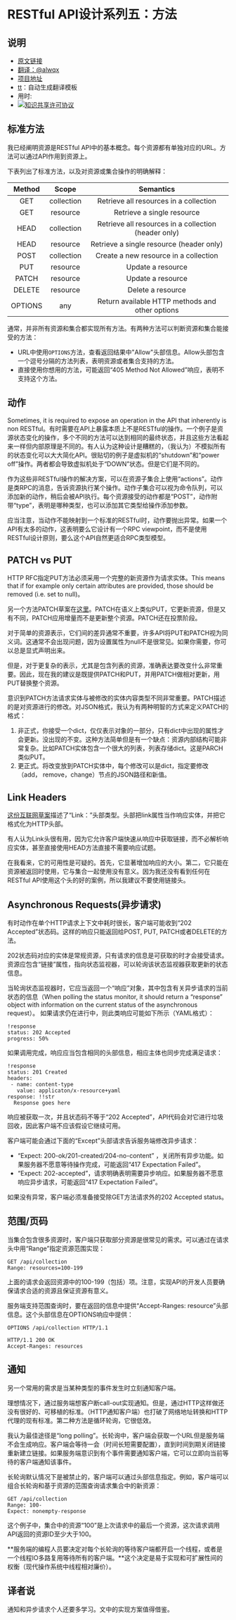 # RESTful API设计系列五：方法

## 说明
- [原文链接](http://restful-api-design.readthedocs.io/en/latest/methods.html)
- [翻译：@alwqx](https://github.com/alwqx)
- [项目地址](https://github.com/alwqx/translate)
- [tt](https://github.com/alwqx/tt)：自动生成翻译模板
- 用时:
- <a rel="license" href="http://creativecommons.org/licenses/by-nc/4.0/"><img alt="知识共享许可协议" style="border-width:0" src="https://i.creativecommons.org/l/by-nc/4.0/80x15.png" /></a>

## 标准方法
我已经阐明资源是RESTful API中的基本概念。每个资源都有单独对应的URL。方法可以通过API作用到资源上。

下表列出了标准方法，以及对资源或集合操作的明确解释：

| Method | Scope | Semantics |
|:------:|:------:|:------:|
|GET|collection| Retrieve all resources in a collection |
|GET|resource|Retrieve a single resource|
|HEAD|collection|Retrieve all resources in a collection (header only)|
|HEAD|resource|	Retrieve a single resource (header only)|
|POST|collection|Create a new resource in a collection|
|PUT|resource|Update a resource|
|PATCH|resource|Update a resource|
|DELETE|resource|Delete a resource|
|OPTIONS|any|Return available HTTP methods and other options|

通常，并非所有资源和集合都实现所有方法。有两种方法可以判断资源和集合能接受的方法：
- URL中使用`OPTIONS`方法，查看返回结果中"Allow"头部信息。Allow头部包含一个逗号分隔的方法列表，表明资源或者集合支持的方法。
- 直接使用你想用的方法，可能返回“405 Method Not Allowed”响应，表明不支持这个方法。

## 动作
Sometimes, it is required to expose an operation in the API that inherently is non RESTful。有时需要在API上暴露本质上不是RESTful的操作。一个例子是资源状态变化的操作，多个不同的方法可以达到相同的最终状态，并且这些方法看起来一样但内部原理是不同的。有人认为这种设计是糟糕的，（我认为）不模拟所有的状态变化可以大大简化API。很贴切的例子是虚拟机的“shutdown”和“power off”操作。两者都会导致虚拟机处于“DOWN”状态。但是它们是不同的。

作为这些非RESTful操作的解决方案，可以在资源子集合上使用“actions”。动作是类RPC的消息，告诉资源执行某个操作。动作子集合可以视为命令队列，可以添加新的动作，稍后会被API执行。每个资源接受的动作都是“POST”，动作附带“type”，表明是哪种类型，也可以添加其它类型给操作添加参数。

应当注意，当动作不能映射到一个标准的RESTful时，动作要抛出异常。如果一个API有太多的动作，这表明要么它设计有一个RPC viewpoint，而不是使用RESTful设计原则，要么这个API自然更适合RPC类型模型。

## PATCH vs PUT
HTTP RFC指定PUT方法必须采用一个完整的新资源作为请求实体。This means that if for example only certain attributes are provided, those should be removed (i.e. set to null)。

另一个方法PATCH草案在[这里](http://tools.ietf.org/html/rfc5789)。PATCH在语义上类似PUT，它更新资源，但是又有不同，PATCH应用增量而不是更新整个资源。PATCH还在投票阶段。

对于简单的资源表示，它们间的差异通常不重要，许多API将PUT和PATCH视为同义词。这通常不会出现问题，因为设置属性为null不是很常见。如果你需要，你可以总是显式声明出来。

但是，对于更复杂的表示，尤其是包含列表的资源，准确表达要改变什么非常重要。因此，现在我的建议是既提供PATCH和PUT，并用PATCH做相对更新，用PUT替换整个资源。

意识到PATCH方法请求实体与被修改的实体内容类型不同非常重要。PATCH描述的是对资源进行的修改。对JSON格式，我认为有两种明智的方式来定义PATCH的格式：
1. 非正式，你接受一个dict，仅仅表示对象的一部分，只有dict中出现的属性才会更新。没出现的不变。这种方法简单但是有一个缺点：资源内部结构可能非常复杂。比如PATCH实体包含一个很大的列表，列表存储dict。这是PARCH类似PUT。
2. 更正式。将改变放到PATCH实体中，每个修改可以是dict，指定要修改（add， remove，change）节点的JSON路径和新值。

## Link Headers
[这份互联网草案](https://tools.ietf.org/html/draft-nottingham-http-link-header-10)描述了“Link：”头部类型。头部把link属性当作响应实体，并把它格式化为HTTP头部。

有人认为Link头很有用，因为它允许客户端快速从响应中获取链接，而不必解析响应实体，甚至直接使用HEAD方法直接不需要响应试题。

在我看来，它的可用性是可疑的。首先，它显著增加响应的大小。第二，它只能在资源被返回时使用，它与集合一起使用没有意义。因为我还没有看到任何在RESTful API使用这个头的好的案例，所以我建议不要使用链接头。

## Asynchronous Requests(异步请求)
有时动作在单个HTTP请求上下文中耗时很长，客户端可能收到“202 Accepted”状态码。这样的响应只能返回给POST, PUT, PATCH或者DELETE的方法。

202状态码对应的实体是常规资源，只有请求的信息是可获取的时才会接受请求。资源应包含“链接”属性，指向状态监视器，可以轮询该状态监视器获取更新的状态信息。

当轮询状态监视器时，它应当返回一个“响应”对象，其中包含有关异步请求的当前状态的信息（When polling the status monitor, it should return a “response” object with information on the current status of the asynchronous request）。 如果请求仍在进行中，则此类响应可能如下所示（YAML格式）：
```
!response
status: 202 Accepted
progress: 50%
```

如果调用完成，响应应当包含相同的头部信息，相应主体也同步完成满足请求：
```
!response
status: 201 Created
headers:
 - name: content-type
   value: applicaton/x-resource+yaml
response: !!str
  Response goes here
```

响应被获取一次，并且状态码不等于“202 Accepted”，API代码会对它进行垃圾回收，因此客户端不应该假设它继续可用。

客户端可能会通过下面的“Except”头部请求告诉服务端修改异步请求：
- “Expect: 200-ok/201-created/204-no-content” ，关闭所有异步功能。如果服务器不愿意等待操作完成，可能返回“417 Expectation Failed”。
- “Expect: 202-accepted”，请求明确表明需要异步响应。如果服务器不愿意响应异步请求，可能返回“417 Expectation Failed”。

如果没有异常，客户端必须准备接受除GET方法请求外的202 Accepted status。

## 范围/页码
当集合包含很多资源时，客户端只获取部分资源是很常见的需求。可以通过在请求头中用“Range”指定资源范围实现：
```
GET /api/collection
Range: resources=100-199
```

上面的请求会返回资源中的100-199（包括）项。注意，实现API的开发人员要确保请求合适的资源且保证资源有意义。

服务端支持范围查询时，要在返回的信息中提供“Accept-Ranges: resource”头部信息。这个头部信息在OPTIONS响应中提供：
```
OPTIONS /api/collection HTTP/1.1

HTTP/1.1 200 OK
Accept-Ranges: resources
```

## 通知
另一个常用的需求是当某种类型的事件发生时立刻通知客户端。

理想情况下，通过服务端想客户断call-out实现通知。但是，通过HTTP这样做还没有很好的、可移植的标准。（HTTP通知客户端）也打破了网络地址转换和HTTP代理的现有标准。第二种方法是循环轮询，它很低效。

我认为最佳途径是“long polling”。长轮询中，客户端会获取一个URL但是服务端不会生成响应。客户端会等待一会（时间长短需要配置），直到时间到期关闭链接重新建立链接。如果服务端意识到有个事件需要通知客户端，它可以立即向当前等待的客户端通知该事件。

长轮询默认情况下是被禁止的，客户端可以通过头部信息指定。例如，客户端可以组合长轮询和基于资源的范围查询请求集合中的新资源：
```
GET /api/collection
Range: 100-
Expect: nonempty-response
```
这个例子中，集合中的资源“100”是上次请求中的最后一个资源，这次请求调用API返回的资源ID至少大于100。

**服务端的编程人员要决定对每个长轮询的等待客户端都开启一个线程，或者是一个线程IO多路复用等待所有的客户端。**这个决定是易于实现和可扩展性间的权衡（现代操作系统中线程相对廉价）。

## 译者说
通知和异步请求个人还要多学习。文中的实现方案值得借鉴。

